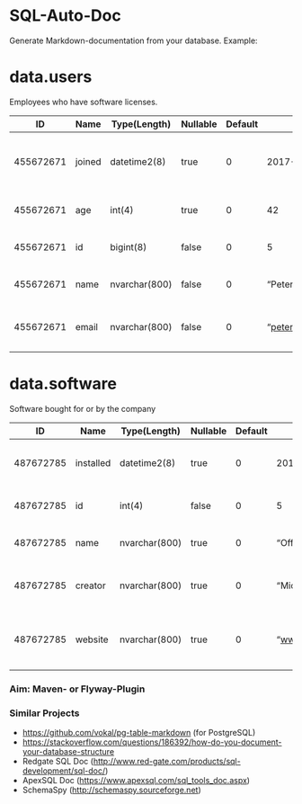 # SQL-Auto-Doc

Generate Markdown-documentation from your database. Example:

# data.users

Employees who have software licenses.

| ID        | Name   | Type(Length)   | Nullable   | Default   | Example                      | Comment                                   |
| --------- | ------ | -------------- | ---------- | --------- | ---------------------------- | ----------------------------------------- |
| 455672671 | joined | datetime2(8)   | true       | 0         | 2017-01-01                   | Date when the employee joined our company |
| 455672671 | age    | int(4)         | true       | 0         | 42                           | The age of the employee                   |
| 455672671 | id     | bigint(8)      | false      | 0         | 5                            | Primary Key, technical                    |
| 455672671 | name   | nvarchar(800)  | false      | 0         | “Peter Peterson”             | Name of the employee                      |
| 455672671 | email  | nvarchar(800)  | false      | 0         | “peter.peterson@company.com” | E-mail address of the employee            |


# data.software

Software bought for or by the company

| ID        | Name      | Type(Length)   | Nullable   | Default   | Example          | Comment                                    |
| --------- | --------- | -------------- | ---------- | --------- | ---------------- | ------------------------------------------ |
| 487672785 | installed | datetime2(8)   | true       | 0         | 2016-04-16       | Date the software was first installed      |
| 487672785 | id        | int(4)         | false      | 0         | 5                | Primary Key, technical                     |
| 487672785 | name      | nvarchar(800)  | true       | 0         | “Office 2016”    | Name of the software                       |
| 487672785 | creator   | nvarchar(800)  | true       | 0         | “Microsoft”      | Creator behind the software                |
| 487672785 | website   | nvarchar(800)  | true       | 0         | “www.office.com” | Website of the software product or creator |




### Aim: Maven- or Flyway-Plugin

### Similar Projects

- https://github.com/vokal/pg-table-markdown (for PostgreSQL)
- https://stackoverflow.com/questions/186392/how-do-you-document-your-database-structure
- Redgate SQL Doc (http://www.red-gate.com/products/sql-development/sql-doc/)
- ApexSQL Doc (https://www.apexsql.com/sql_tools_doc.aspx)
- SchemaSpy (http://schemaspy.sourceforge.net)

